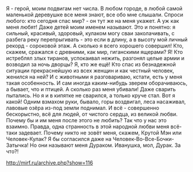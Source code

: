   Я - герой, моим подвигам нет числа. В любом городе, в любой самой маленькой деревушке все меня знают, все обо мне слышали. Спроси любого: кто сегодня спас мир? - он тут же на меня укажет. А уж как меня любят! Даже детей моим именем называют. Это и понятно: я сильный, красивый, здоровый, кулаком могу сваи заколачивать, с разбега реку перепрыгивать - это если в длину, а в высоту мой личный рекорд - сороковой этаж. А сколько я всего хорошего совершил! Кто, скажем, сражался с древними, как мир, гиганскими ящерами? Я! Кто истреблял злых тиранов, успокаивал нежить, разгонял целые армии и возводил за ночь дворцы? Я, кто же ещё! Кто спас из безнадежной ситуации прекраснейшую из всех женщин и как честный человек, женился на ней? И с животными я разговариваю, кстати, есть у меня такая особенность. И сам иногда каким-нибудь зверем оборачиваюсь, а бывает, что и птицей. А сколько раз меня убивали! Даже сварить пытались. Но я и в кипятке не сварился, а только круче стал. Вот я какой! Одним взмахом руки, бывало, горы воздвигал, леса насаживал, лавовые озёра из-под земли поднимал. И всё - совершенно бескорыстно, всё для людей, от чистого сердца, из великой любви. Почему бы и им меня после этого не любить? Так что у нас это взаимно.
Правда, одна странность в этой народной любви меня всё-таки задевает. Почему никто не зовёт меня, скажем, Крутой Мэн или Человек-Кулак? Я бы согласился даже на Человек-Во-Все-Бочки-Затычка! Но они называют меня Дураком. Иванушка, мол, Дурак. За что?!

http://mirf.ru/archive.php?show=116      